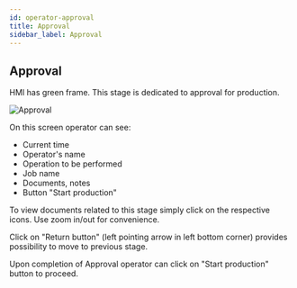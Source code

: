 ```yaml
---
id: operator-approval
title: Approval
sidebar_label: Approval
---
```

## Approval
HMI has green frame. This stage is dedicated to approval for production.

![Approval](/docs/assets/operator_eng/120benestare.png)

On this screen operator can see: 
* Current time
* Operator's name 
* Operation to be performed
* Job name
* Documents, notes
* Button "Start production"

To view documents related to this stage simply click on the respective icons. Use zoom in/out for convenience.

Click on "Return button" (left pointing arrow in left bottom corner) provides possibility to move to previous stage.

Upon completion of Approval operator can click on "Start production" button to proceed.
